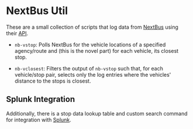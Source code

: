 # NextBus Util

These are a small collection of scripts
that log data from [NextBus](https://www.nextbus.com/)
using their [API](https://www.nextbus.com/xmlFeedDocs/NextBusXMLFeed.pdf).

* `nb-vstop`: Polls NextBus for the vehicle locations
  of a specified agency/route
  and (this is the novel part)
  for each vehicle, its closest stop.

* `nb-vclosest`: Filters the output of `nb-vstop`
  such that,
  for each vehicle/stop pair,
  selects only the log entries
  where the vehicles' distance to the stops is closest.

## Splunk Integration

Additionally,
there is a stop data lookup table
and custom search command
for integration with [Splunk](https://www.splunk.com/).
